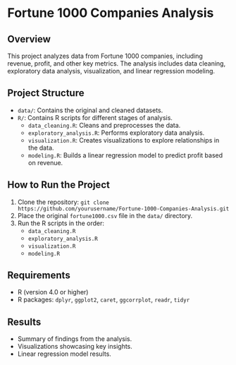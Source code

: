 # Fortune 1000 Companies Analysis

## Overview

This project analyzes data from Fortune 1000 companies, including revenue, profit, and other key metrics. The analysis includes data cleaning, exploratory data analysis, visualization, and linear regression modeling.

## Project Structure

-   `data/`: Contains the original and cleaned datasets.
-   `R/`: Contains R scripts for different stages of analysis.
    -   `data_cleaning.R`: Cleans and preprocesses the data.
    -   `exploratory_analysis.R`: Performs exploratory data analysis.
    -   `visualization.R`: Creates visualizations to explore relationships in the data.
    -   `modeling.R`: Builds a linear regression model to predict profit based on revenue.

## How to Run the Project

1.  Clone the repository: `git clone https://github.com/yourusername/Fortune-1000-Companies-Analysis.git`
2.  Place the original `fortune1000.csv` file in the `data/` directory.
3.  Run the R scripts in the order:
    -   `data_cleaning.R`
    -   `exploratory_analysis.R`
    -   `visualization.R`
    -   `modeling.R`

## Requirements

-   R (version 4.0 or higher)
-   R packages: `dplyr`, `ggplot2`, `caret`, `ggcorrplot`, `readr`, `tidyr`

## Results

-   Summary of findings from the analysis.
-   Visualizations showcasing key insights.
-   Linear regression model results.
